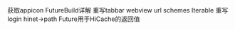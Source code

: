 获取appicon
FutureBuild详解
重写tabbar
webview
url schemes
Iterable
重写login
hinet->path
Future<bool>用于HiCache的返回值